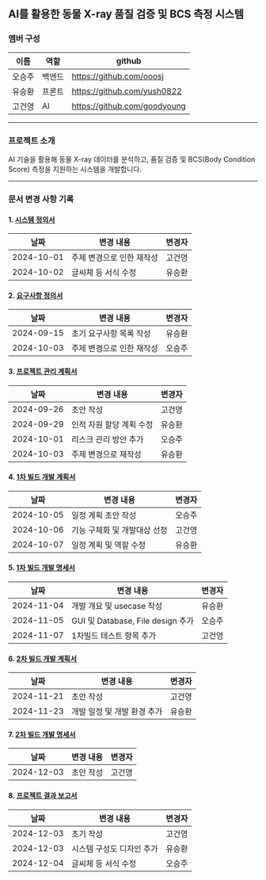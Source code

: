 ## AI를 활용한 동물 X-ray 품질 검증 및 BCS 측정 시스템

### 멤버 구성
|이름|역할|github|
|------|---|---|
|오승주|백엔드|https://github.com/ooosj|
|유승환|프론트|https://github.com/yush0822|
|고건영|AI|https://github.com/goodyoung|

---
### 프로젝트 소개
AI 기술을 활용해 동물 X-ray 데이터를 분석하고, 품질 검증 및 BCS(Body Condition Score) 측정을 지원하는 시스템을 개발합니다.

---

### 문서 변경 사항 기록

#### 1. **[시스템 정의서](https://github.com/2024-gs-capstone-design/.github/blob/main/docs/2-03-01-%EC%8B%9C%EC%8A%A4%ED%85%9C%EC%A0%95%EC%9D%98%EC%84%9C.pdf)**
| 날짜       | 변경 내용                        | 변경자   |
|------------|----------------------------------|----------|
| 2024-10-01 | 주제 변경으로 인한 재작성         | 고건영   |
| 2024-10-02 | 글씨체 등 서식 수정               | 유승환   |

#### 2. **[요구사항 정의서](https://github.com/2024-gs-capstone-design/.github/blob/main/docs/2-03-02-%EC%9A%94%EA%B5%AC%EC%82%AC%ED%95%AD%EC%A0%95%EC%9D%98%EC%84%9C.pdf)**
| 날짜       | 변경 내용                        | 변경자   |
|------------|----------------------------------|----------|
| 2024-09-15 | 초기 요구사항 목록 작성           | 유승환   |
| 2024-10-03 | 주제 변경으로 인한 재작성         | 오승주   |

#### 3. **[프로젝트 관리 계획서](https://github.com/2024-gs-capstone-design/.github/blob/main/docs/2-03-03-%ED%94%84%EB%A1%9C%EC%A0%9D%ED%8A%B8%EA%B4%80%EB%A6%AC%EA%B3%84%ED%9A%8D%EC%84%9C.pdf)**
| 날짜       | 변경 내용                        | 변경자   |
|------------|----------------------------------|----------|
| 2024-09-26 | 초안 작성                         | 고건영   |
| 2024-09-29 | 인적 자원 할당 계획 수정          | 유승환   |
| 2024-10-01 | 리스크 관리 방안 추가             | 오승주   |
| 2024-10-03 | 주제 변경으로 재작성              | 유승환   |

#### 4. **[1차 빌드 개발 계획서](https://github.com/2024-gs-capstone-design/.github/blob/main/docs/2-03-04-1%EC%B0%A8%EB%B9%8C%EB%93%9C%EA%B0%9C%EB%B0%9C%EA%B3%84%ED%9A%8D%EC%84%9C.pdf)**
| 날짜       | 변경 내용                        | 변경자   |
|------------|----------------------------------|----------|
| 2024-10-05 | 일정 계획 초안 작성               | 오승주   |
| 2024-10-06 | 기능 구체화 및 개발대상 선정       | 고건영   |
| 2024-10-07 | 일정 계획 및 역할 수정            | 유승환   |

#### 5. **[1차 빌드 개발 명세서](https://github.com/2024-gs-capstone-design/.github/blob/main/docs/2-03-05-1%EC%B0%A8%EB%B9%8C%EB%93%9C%EA%B0%9C%EB%B0%9C%EB%AA%85%EC%84%B8%EC%84%9C-kor.pdf)**
| 날짜       | 변경 내용                        | 변경자   |
|------------|----------------------------------|----------|
| 2024-11-04 | 개발 개요 및 usecase 작성         | 유승환   |
| 2024-11-05 | GUI 및 Database, File design 추가 | 오승주   |
| 2024-11-07 | 1차빌드 테스트 항목 추가           | 고건영   |

#### 6. **[2차 빌드 개발 계획서](https://github.com/2024-gs-capstone-design/.github/blob/main/docs/2-03-06-2%EC%B0%A8%EB%B9%8C%EB%93%9C%EA%B3%84%ED%9A%8D%EC%84%9C.pdf)**
| 날짜       | 변경 내용                        | 변경자   |
|------------|----------------------------------|----------|
| 2024-11-21 | 초안 작성                        | 고건영   |
| 2024-11-23 | 개발 일정 및 개발 환경 추가         | 유승환   |

#### 7. **[2차 빌드 개발 명세서](https://github.com/2024-gs-capstone-design/.github/blob/main/docs/2-03-07-2%EC%B0%A8%EB%B9%8C%EB%93%9C%EA%B0%9C%EB%B0%9C%EB%AA%85%EC%84%B8%EC%84%9C-kor.pdf)**
| 날짜       | 변경 내용                        | 변경자   |
|------------|----------------------------------|----------|
| 2024-12-03 | 초안 작성                        | 고건영   |

#### 8. **[프로젝트 결과 보고서](https://github.com/2024-gs-capstone-design/.github/blob/main/docs/2-03-08-%ED%94%84%EB%A1%9C%EC%A0%9D%ED%8A%B8%EA%B2%B0%EA%B3%BC%EB%B3%B4%EA%B3%A0%EC%84%9C.pdf)**
| 날짜       | 변경 내용                        | 변경자   |
|------------|----------------------------------|----------|
| 2024-12-03 | 초기 작성                        | 고건영   |
| 2024-12-03 | 시스템 구성도 디자인 추가         | 유승환   |
| 2024-12-04 | 글씨체 등 서식 수정               | 오승주   |
